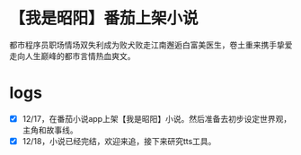 # 【我是昭阳】番茄上架小说
都市程序员职场情场双失利成为败犬败走江南邂逅白富美医生，卷土重来携手挚爱走向人生巅峰的都市言情热血爽文。
# logs
- [x] 12/17，在番茄小说app上架【我是昭阳】小说。然后准备去初步设定世界观，主角和故事线。
- [x] 12/18，小说已经完结，欢迎来追，接下来研究tts工具。 
